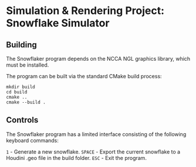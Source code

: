# Simulation & Rendering Project: Snowflake Simulator

## Building
The Snowflaker program depends on the NCCA NGL graphics library, which must be installed.

The program can be built via the standard CMake build process:
```
mkdir build
cd build
cmake ..
cmake --build .
```

## Controls
The Snowflaker program has a limited interface consisting of the following keyboard commands:

`1`     - Generate a new snowflake.
`SPACE` - Export the current snowflake to a Houdini .geo file in the build folder.
`ESC`   - Exit the program.